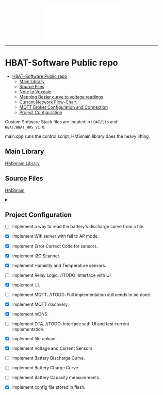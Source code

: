 <p align="center">
   <img width="250px" height="120px" title="HBAT Logo" src="img/logo.png">
</p>

---

# HBAT-Software Public repo

- [HBAT-Software Public repo](#hbat-software-public-repo)
  - [Main Library](#main-library)
  - [Source Files](#source-files)
  - [Note to Voxdale](#note-to-voxdale)
  - [Mapping Bezier curve to voltage readings](#mapping-bezier-curve-to-voltage-readings)
  - [Current Network Flow-Chart](#current-network-flow-chart)
  - [MQTT Broker Configuration and Connection](#mqtt-broker-configuration-and-connection)
  - [Project Configuration](#project-configuration)

Custom Software Stack files are located in `HBAT/lib` and `HBAT/HBAT_HMS_V1.0`.

main.cpp runs the control script, HMSmain library does the heavy lifting.

## Main Library

[HMSmain Library](HBAT/lib/HMSmain)

## Source Files

[HMSmain](HBAT/HBAT_HMS_V1.0)

<details>
<summary></summary>

## Note to Voxdale

For this project, we need to map the discharge curve of the system, in order to present the user with an accurate representation of charge and discharge states.
The discharge curve of our battery system is not linear, therefor a basic linear percentage calculation will not work.

Below i have one strategy, this strategy is simple to implement, however has low accuracy and could be prone to error.

Take minimum voltage reading of just before esp32 stops functioning, then
take the max voltage reading of a freshly charged battery (or input source).
The product of this subtraction is then divided by the realtime measured voltage
and multiplied by 100.

```python
def percentage_calc:
 Vmin # minimum possible voltage for the load to function
 Vmax # maximum voltage of the battery when in a fully charged state
 Vreal # real-time measured voltage for the whole system (or the sum of all series connected cells individual readings)
 Vmin - Vmax = X

 x = (X / Vreal) * 100
 return x
```

An alternative approach is to correctly map the voltage readings. Such as the example below, however this must be done in real-time to present accurate data to the user, and for the software to take correct actions based on the data of this curve.

## Mapping Bezier curve to voltage readings

According to this paper: [PEMFC Discharge Curve](https://github.com/Prometheon-Technologies/HBAT-Software/blob/main/sustainability-12-08127-v2.pdf)
the discharge curve matches a very predictable Bezier curve.

![Curve](img/curve.png)

![Curve+Math](img/curve%2Bmath.png)

Currently, i am not able to correctly implement this approach into the software stack. Is Voxdale capable of doing this? Does voxdale have an alternative approach in mind?

My current thoughts were to map the voltage readings to an array, and set that array equal to the results of a mapping function containing the formula for the curve we wish to fit our data to.

## Current Network Flow-Chart

```mermaid
graph TD;
          A[Device hosts local AP] -->|Local SSID and Pass embedded into a QR Code| B(User Scans QR Code);
          B --> C{Web interface prompts user for local SSID and Pass}-->|User enters SSID and Pass| D(User clicks connect);
          C --> G[/User does not have a local network/];
          G --> H[/User Connects to AP to interface/];
          D -->|Device writes new credentials to config file| E[config.h];
          E -->|Device Reboots from Config| F[fa:fa-power-off Reboot];
          subgraph section;
            C;
            D;
            E;
            F;
            G;
            H;
          end;
```

## MQTT Broker Configuration and Connection

The MQTT Broker is a free service that allows you to publish and subscribe to MQTT messages.
To automate the connection process, we will use Multi-Cast DNS (mDNS/Zeroconf) to find the broker.
For this to work, you must have a broker on your local network, and you must have only **_1_** MQTT broker within the range of the client, otherwise the client will simply connect to the first broker it finds.

Using a Zeroconf approach we can avoid having to hard code the broker's IP address or hostname into the client device's firmware. Instead we can use **_DNS-SD_** and Avahi/Bonjour to discover the server hosting the MQTT broker.

To enable MQTT discovery on the broker, simply install avahi-daemon. For a Raspberry Pi, use the following command:

```bash
sudo apt-get install avahi-daemon
```

For this to work, the MQTT service needs to be advertised. On a Linux host system, Avahi can be configured to do this by including the following in /etc/avahi/services/mqtt.service:

```xml
<!DOCTYPE service-group SYSTEM "avahi-service.dtd">
<service-group>
 <name replace-wildcards="yes">MQTT on %h</name>
  <service>
   <type>_mqtt._tcp</type>
   <port>1883</port>
  </service>
</service-group>
```

[Top](#hbat-software-private-repo)

</details>

## Project Configuration

- [ ] Implement a way to read the battery's discharge curve from a file.
- [x] Implement Wifi server with fail to AP mode.
- [x] Implement Error Correct Code for sensors.
- [x] Implement I2C Scanner.
- [x] Implement Humidity and Temperature sensors.
- [ ] Implement Relay Logic. //TODO: Interface with UI
- [x] Implement UI.
- [ ] Implement MQTT. //TODO: Full implementation still needs to be done.
- [x] Implement MQTT discovery.
- [x] Implement mDNS.
- [ ] Implement OTA. //TODO: Interface with UI and test current implementation.
- [x] Implement file upload.
- [x] Implement Voltage and Current Sensors.
- [ ] Implement Battery Discharge Curve.
- [ ] Implement Battery Charge Curve.
- [ ] Implement Battery Capacity measurements.
- [x] Implement config file stored in flash.

